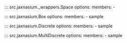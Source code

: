 ::: src.jaxnasium._wrappers.Space
    options: 
        members: 
            - 

::: src.jaxnasium.Box 
    options: 
        members: 
            - sample
        
::: src.jaxnasium.Discrete 
    options: 
        members: 
            - sample

::: src.jaxnasium.MultiDiscrete 
    options: 
        members: 
            - sample